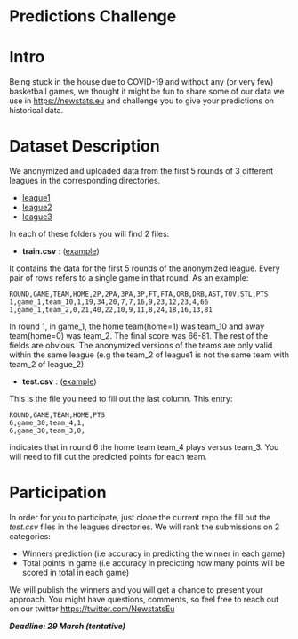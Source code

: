 # Predictions Challenge

# Intro

Being stuck in the house due to COVID-19 and without any (or very few) basketball games, 
we thought it might be fun to share some of our data we use in https://newstats.eu and challenge you to give your
predictions on historical data.

# Dataset Description
We anonymized and uploaded data from the first 5 rounds of 3 different leagues in the corresponding directories.
- [league1](league1)
- [league2](league2)
- [league3](league3)

In each of these folders you will find 2 files:
- **train.csv** : ([example](league1/train.csv))

It contains the data for the first 5 rounds of the anonymized league.
Every pair of rows refers to a single game in that round. As an example:

```
ROUND,GAME,TEAM,HOME,2P,2PA,3PA,3P,FT,FTA,ORB,DRB,AST,TOV,STL,PTS
1,game_1,team_10,1,19,34,20,7,7,16,9,23,12,23,4,66
1,game_1,team_2,0,21,40,22,10,9,11,8,24,18,16,13,81
```

In round 1, in game_1, the home team(home=1) was team_10 and away team(home=0) was team_2. The final score was 66-81.
The rest of the fields are obvious. The anonymized versions of the teams are only valid within the same league (e.g the team_2 
of league1 is not the same team with team_2 of league_2).

- **test.csv** : ([example](league1/test.csv))

This is the file you need to fill out the last column.
This entry:
```
ROUND,GAME,TEAM,HOME,PTS
6,game_30,team_4,1,
6,game_30,team_3,0,
```
indicates that in round 6 the home team team_4 plays versus team_3. You will need to fill out the predicted points for each team.

# Participation

In order for you to participate, just clone the current repo the fill out the *test.csv* files in the leagues directories.
We will rank the submissions on 2 categories:
- Winners prediction (i.e accuracy in predicting the winner in each game)
- Total points in game (i.e accuracy in predicting how many points will be scored in total in each game)

We will publish the winners and you will get a chance to present your approach.
You might have questions, comments, so feel free to reach out on our twitter https://twitter.com/NewstatsEu

***Deadline: 29 March (tentative)***
